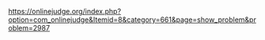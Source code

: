 https://onlinejudge.org/index.php?option=com_onlinejudge&Itemid=8&category=661&page=show_problem&problem=2987